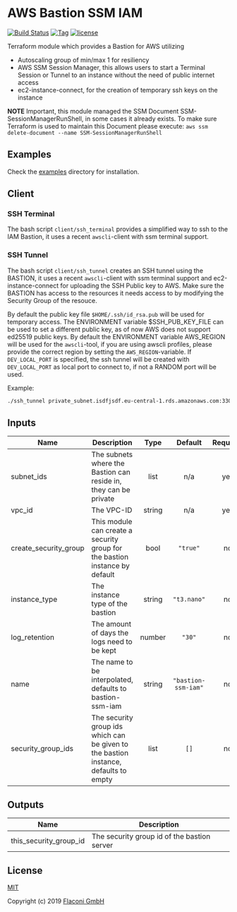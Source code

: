# AWS Bastion SSM IAM

[![Build Status](https://travis-ci.com/Flaconi/terraform-aws-bastion-ssm-iam.svg?branch=master)](https://travis-ci.com/Flaconi/terraform-aws-bastion-ssm-iam)
[![Tag](https://img.shields.io/github/tag/Flaconi/terraform-aws-bastion-ssm-iam.svg)](https://github.com/Flaconi/terraform-aws-bastion-ssm-iam/releases)
[![license](http://img.shields.io/badge/license-MIT-brightgreen.svg)](http://opensource.org/licenses/MIT)

Terraform module which provides a Bastion for AWS utilizing
* Autoscaling group of min/max 1 for resiliency
* AWS SSM Session Manager, this allows users to start a Terminal Session or Tunnel to an instance without the need of public internet access
* ec2-instance-connect, for the creation of temporary ssh keys on the instance

__NOTE__ Important, this module managed the SSM Document SSM-SessionManagerRunShell, in some cases it already exists. To make sure Terraform is used to maintain this Document please execute: `aws ssm delete-document --name SSM-SessionManagerRunShell`
## Examples

Check the [examples](examples) directory for installation.


## Client
### SSH Terminal
The bash script `client/ssh_terminal` provides a simplified way to ssh to the IAM Bastion, it uses a recent `awscli`-client with ssm terminal support.


### SSH Tunnel
The bash script `client/ssh_tunnel` creates an SSH tunnel using the BASTION, it uses a recent `awscli`-client with ssm terminal support and ec2-instance-connect for uploading the SSH Public key to AWS. Make sure the
BASTION has access to the resources it needs access to by modifying the Security Group of the resouce.

By default the public key file `$HOME/.ssh/id_rsa.pub` will be used for temporary access. The ENVIRONMENT variable $SSH_PUB_KEY_FILE can be used to set a different public key, as of now AWS does not support ed25519 public keys.
By default the ENVIRONMENT variable AWS_REGION will be used for the `awscli`-tool, if you are using awscli profiles, please provide the correct region by setting the `AWS_REGION`-variable.
If `DEV_LOCAL_PORT` is specified, the ssh tunnel will be created with `DEV_LOCAL_PORT` as local port to connect to, if not a RANDOM port will be used.

Example:
```bash
./ssh_tunnel private_subnet.isdfjsdf.eu-central-1.rds.amazonaws.com:3306
```



<!-- BEGINNING OF PRE-COMMIT-TERRAFORM DOCS HOOK -->
## Inputs

| Name | Description | Type | Default | Required |
|------|-------------|:----:|:-----:|:-----:|
| subnet\_ids | The subnets where the Bastion can reside in, they can be private | list | n/a | yes |
| vpc\_id | The VPC-ID | string | n/a | yes |
| create\_security\_group | This module can create a security group for the bastion instance by default | bool | `"true"` | no |
| instance\_type | The instance type of the bastion | string | `"t3.nano"` | no |
| log\_retention | The amount of days the logs need to be kept | number | `"30"` | no |
| name | The name to be interpolated, defaults to bastion-ssm-iam | string | `"bastion-ssm-iam"` | no |
| security\_group\_ids | The security group ids which can be given to the bastion instance, defaults to empty | list | `[]` | no |

## Outputs

| Name | Description |
|------|-------------|
| this\_security\_group\_id | The security group id of the bastion server |

<!-- END OF PRE-COMMIT-TERRAFORM DOCS HOOK -->

## License

[MIT](LICENSE)

Copyright (c) 2019 [Flaconi GmbH](https://github.com/Flaconi)
